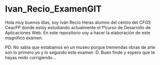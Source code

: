# Ivan_Recio_ExamenGIT

Hola muy buenos días, soy Iván Recio Heras alumno del centro del CFGS CeacFP donde estoy estudiando actualmente el 1ºcurso de Desarrollo de Aplicaciones Web.
En este repositorio voy a hacer la elaboración de este magnífico exámen.

PD: No sabia que estabamos en un museo porque tremendas obras de arte son lo primero yo y lo segundo este examen :D. Buen finde y espero que te hayas reido corrigiendo...
